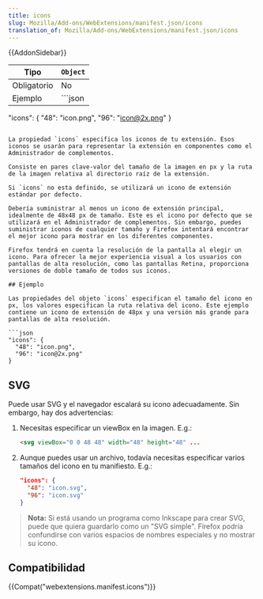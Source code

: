 ```yaml
---
title: icons
slug: Mozilla/Add-ons/WebExtensions/manifest.json/icons
translation_of: Mozilla/Add-ons/WebExtensions/manifest.json/icons
---
```

{{AddonSidebar}}

| Tipo        | `Object` |
| ----------- | -------- |
| Obligatorio | No       |
| Ejemplo     | ```json  |

"icons": { "48": "icon.png", "96": "icon@2x.png" }

````|

La propiedad `icons` especifica los iconos de tu extensión. Esos iconos se usarán para representar la extensión en componentes como el Administrador de complementos.

Consiste en pares clave-valor del tamaño de la imagen en px y la ruta de la imagen relativa al directorio raíz de la extensión.

Si `icons` no esta definido, se utilizará un icono de extensión estándar por defecto.

Debería suministrar al menos un icono de extensión principal, idealmente de 48x48 px de tamaño. Este es el icono por defecto que se utilizará en el Administrador de complementos. Sin embargo, puedes suministrar iconos de cualquier tamaño y Firefox intentará encontrar el mejor icono para mostrar en los diferentes componentes.

Firefox tendrá en cuenta la resolución de la pantalla al elegir un icono. Para ofrecer la mejor experiencia visual a los usuarios con pantallas de alta resolución, como las pantallas Retina, proporciona versiones de doble tamaño de todos sus iconos.

## Ejemplo

Las propiedades del objeto `icons` especifican el tamaño del icono en px, los valores especifican la ruta relativa del icono. Este ejemplo contiene un icono de extensión de 48px y una versión más grande para pantallas de alta resolución.

```json
"icons": {
  "48": "icon.png",
  "96": "icon@2x.png"
}
````

## SVG

Puede usar SVG y el navegador escalará su icono adecuadamente. Sin embargo, hay dos advertencias:

1. Necesitas especificar un viewBox en la imagen. E.g.:

    ```html
    <svg viewBox="0 0 48 48" width="48" height="48" ...
    ```

2. Aunque puedes usar un archivo, todavía necesitas especificar varios tamaños del icono en tu manifiesto. E.g.:

    ```json
    "icons": {
      "48": "icon.svg",
      "96": "icon.svg"
    }
    ```

> **Nota:** Si está usando un programa como Inkscape para crear SVG, puede que quiera guardarlo como un "SVG simple". Firefox podría confundirse con varios espacios de nombres especiales y no mostrar su icono.

## Compatibilidad

{{Compat("webextensions.manifest.icons")}}
